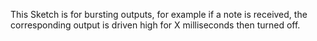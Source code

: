 This Sketch is for bursting outputs, for example if a note is received, the corresponding output is driven high for X milliseconds then turned off.
